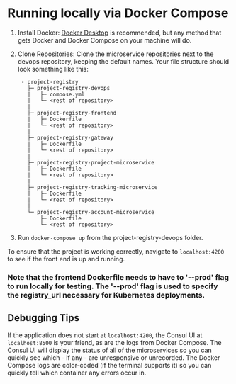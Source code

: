 # Running locally via Docker Compose

1. Install Docker: [Docker Desktop](https://docs.docker.com/docker-for-windows/install/) is recommended, but any method that gets Docker and Docker Compose on your machine will do.
2. Clone Repositories: Clone the microservice repositories next to the devops repository, keeping the default names. Your file structure should look something like this:

        - project-registry
          ├─ project-registry-devops
          |   ├─ compose.yml
          |   └─ <rest of repository>
          |
          ├─ project-registry-frontend
          |   ├─ Dockerfile
          |   └─ <rest of repository>
          |
          ├─ project-registry-gateway
          |   ├─ Dockerfile
          |   └─ <rest of repository>
          |
          ├─ project-registry-project-microservice
          |   ├─ Dockerfile
          |   └─ <rest of repository>
          |
          ├─ project-registry-tracking-microservice
          |   ├─ Dockerfile
          |   └─ <rest of repository>
          |
          └─ project-registry-account-microservice
              ├─ Dockerfile
              └─ <rest of repository>

3. Run `docker-compose up` from the project-registry-devops folder.

To ensure that the project is working correctly, navigate to `localhost:4200` to see if the front end is up and running.

### Note that the frontend Dockerfile needs to have to '--prod' flag to run locally for testing. The '--prod' flag is used to specify the registry_url necessary for Kubernetes deployments.

## Debugging Tips

If the application does not start at `localhost:4200`, the Consul UI at `localhost:8500` is your friend, as are the logs from Docker Compose. The Consul UI will display the status of all of the microservices so you can quickly see which - if any - are unresponsive or unrecorded. The Docker Compose logs are color-coded (if the terminal supports it) so you can quickly tell which container any errors occur in.
